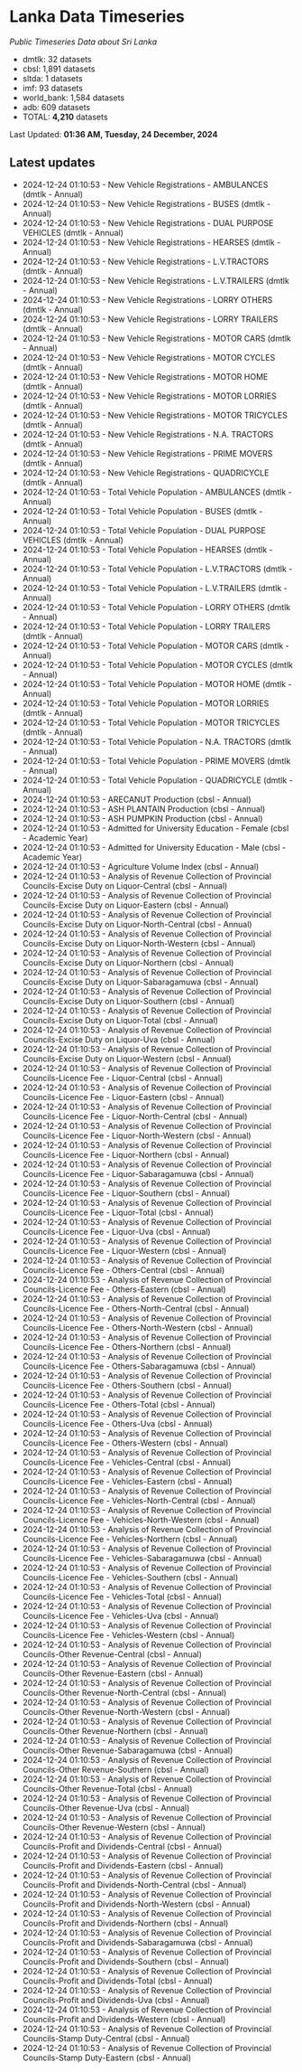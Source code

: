 # Lanka Data Timeseries
*Public Timeseries Data about Sri Lanka*

* dmtlk: 32 datasets
* cbsl: 1,891 datasets
* sltda: 1 datasets
* imf: 93 datasets
* world_bank: 1,584 datasets
* adb: 609 datasets
* TOTAL: **4,210** datasets

Last Updated: **01:36 AM, Tuesday, 24 December, 2024**

## Latest updates

* 2024-12-24 01:10:53 - New Vehicle Registrations - AMBULANCES (dmtlk - Annual)
* 2024-12-24 01:10:53 - New Vehicle Registrations - BUSES (dmtlk - Annual)
* 2024-12-24 01:10:53 - New Vehicle Registrations - DUAL PURPOSE VEHICLES (dmtlk - Annual)
* 2024-12-24 01:10:53 - New Vehicle Registrations - HEARSES (dmtlk - Annual)
* 2024-12-24 01:10:53 - New Vehicle Registrations - L.V.TRACTORS (dmtlk - Annual)
* 2024-12-24 01:10:53 - New Vehicle Registrations - L.V.TRAILERS (dmtlk - Annual)
* 2024-12-24 01:10:53 - New Vehicle Registrations - LORRY OTHERS (dmtlk - Annual)
* 2024-12-24 01:10:53 - New Vehicle Registrations - LORRY TRAILERS (dmtlk - Annual)
* 2024-12-24 01:10:53 - New Vehicle Registrations - MOTOR CARS (dmtlk - Annual)
* 2024-12-24 01:10:53 - New Vehicle Registrations - MOTOR CYCLES (dmtlk - Annual)
* 2024-12-24 01:10:53 - New Vehicle Registrations - MOTOR HOME (dmtlk - Annual)
* 2024-12-24 01:10:53 - New Vehicle Registrations - MOTOR LORRIES (dmtlk - Annual)
* 2024-12-24 01:10:53 - New Vehicle Registrations - MOTOR TRICYCLES (dmtlk - Annual)
* 2024-12-24 01:10:53 - New Vehicle Registrations - N.A. TRACTORS (dmtlk - Annual)
* 2024-12-24 01:10:53 - New Vehicle Registrations - PRIME MOVERS (dmtlk - Annual)
* 2024-12-24 01:10:53 - New Vehicle Registrations - QUADRICYCLE (dmtlk - Annual)
* 2024-12-24 01:10:53 - Total Vehicle Population - AMBULANCES (dmtlk - Annual)
* 2024-12-24 01:10:53 - Total Vehicle Population - BUSES (dmtlk - Annual)
* 2024-12-24 01:10:53 - Total Vehicle Population - DUAL PURPOSE VEHICLES (dmtlk - Annual)
* 2024-12-24 01:10:53 - Total Vehicle Population - HEARSES (dmtlk - Annual)
* 2024-12-24 01:10:53 - Total Vehicle Population - L.V.TRACTORS (dmtlk - Annual)
* 2024-12-24 01:10:53 - Total Vehicle Population - L.V.TRAILERS (dmtlk - Annual)
* 2024-12-24 01:10:53 - Total Vehicle Population - LORRY OTHERS (dmtlk - Annual)
* 2024-12-24 01:10:53 - Total Vehicle Population - LORRY TRAILERS (dmtlk - Annual)
* 2024-12-24 01:10:53 - Total Vehicle Population - MOTOR CARS (dmtlk - Annual)
* 2024-12-24 01:10:53 - Total Vehicle Population - MOTOR CYCLES (dmtlk - Annual)
* 2024-12-24 01:10:53 - Total Vehicle Population - MOTOR HOME (dmtlk - Annual)
* 2024-12-24 01:10:53 - Total Vehicle Population - MOTOR LORRIES (dmtlk - Annual)
* 2024-12-24 01:10:53 - Total Vehicle Population - MOTOR TRICYCLES (dmtlk - Annual)
* 2024-12-24 01:10:53 - Total Vehicle Population - N.A. TRACTORS (dmtlk - Annual)
* 2024-12-24 01:10:53 - Total Vehicle Population - PRIME MOVERS (dmtlk - Annual)
* 2024-12-24 01:10:53 - Total Vehicle Population - QUADRICYCLE (dmtlk - Annual)
* 2024-12-24 01:10:53 - ARECANUT Production (cbsl - Annual)
* 2024-12-24 01:10:53 - ASH PLANTAIN Production (cbsl - Annual)
* 2024-12-24 01:10:53 - ASH PUMPKIN Production (cbsl - Annual)
* 2024-12-24 01:10:53 - Admitted for University Education - Female (cbsl - Academic Year)
* 2024-12-24 01:10:53 - Admitted for University Education - Male (cbsl - Academic Year)
* 2024-12-24 01:10:53 - Agriculture Volume Index (cbsl - Annual)
* 2024-12-24 01:10:53 - Analysis of Revenue Collection of Provincial Councils-Excise Duty on Liquor-Central (cbsl - Annual)
* 2024-12-24 01:10:53 - Analysis of Revenue Collection of Provincial Councils-Excise Duty on Liquor-Eastern (cbsl - Annual)
* 2024-12-24 01:10:53 - Analysis of Revenue Collection of Provincial Councils-Excise Duty on Liquor-North-Central (cbsl - Annual)
* 2024-12-24 01:10:53 - Analysis of Revenue Collection of Provincial Councils-Excise Duty on Liquor-North-Western (cbsl - Annual)
* 2024-12-24 01:10:53 - Analysis of Revenue Collection of Provincial Councils-Excise Duty on Liquor-Northern (cbsl - Annual)
* 2024-12-24 01:10:53 - Analysis of Revenue Collection of Provincial Councils-Excise Duty on Liquor-Sabaragamuwa (cbsl - Annual)
* 2024-12-24 01:10:53 - Analysis of Revenue Collection of Provincial Councils-Excise Duty on Liquor-Southern (cbsl - Annual)
* 2024-12-24 01:10:53 - Analysis of Revenue Collection of Provincial Councils-Excise Duty on Liquor-Total (cbsl - Annual)
* 2024-12-24 01:10:53 - Analysis of Revenue Collection of Provincial Councils-Excise Duty on Liquor-Uva (cbsl - Annual)
* 2024-12-24 01:10:53 - Analysis of Revenue Collection of Provincial Councils-Excise Duty on Liquor-Western (cbsl - Annual)
* 2024-12-24 01:10:53 - Analysis of Revenue Collection of Provincial Councils-Licence Fee - Liquor-Central (cbsl - Annual)
* 2024-12-24 01:10:53 - Analysis of Revenue Collection of Provincial Councils-Licence Fee - Liquor-Eastern (cbsl - Annual)
* 2024-12-24 01:10:53 - Analysis of Revenue Collection of Provincial Councils-Licence Fee - Liquor-North-Central (cbsl - Annual)
* 2024-12-24 01:10:53 - Analysis of Revenue Collection of Provincial Councils-Licence Fee - Liquor-North-Western (cbsl - Annual)
* 2024-12-24 01:10:53 - Analysis of Revenue Collection of Provincial Councils-Licence Fee - Liquor-Northern (cbsl - Annual)
* 2024-12-24 01:10:53 - Analysis of Revenue Collection of Provincial Councils-Licence Fee - Liquor-Sabaragamuwa (cbsl - Annual)
* 2024-12-24 01:10:53 - Analysis of Revenue Collection of Provincial Councils-Licence Fee - Liquor-Southern (cbsl - Annual)
* 2024-12-24 01:10:53 - Analysis of Revenue Collection of Provincial Councils-Licence Fee - Liquor-Total (cbsl - Annual)
* 2024-12-24 01:10:53 - Analysis of Revenue Collection of Provincial Councils-Licence Fee - Liquor-Uva (cbsl - Annual)
* 2024-12-24 01:10:53 - Analysis of Revenue Collection of Provincial Councils-Licence Fee - Liquor-Western (cbsl - Annual)
* 2024-12-24 01:10:53 - Analysis of Revenue Collection of Provincial Councils-Licence Fee - Others-Central (cbsl - Annual)
* 2024-12-24 01:10:53 - Analysis of Revenue Collection of Provincial Councils-Licence Fee - Others-Eastern (cbsl - Annual)
* 2024-12-24 01:10:53 - Analysis of Revenue Collection of Provincial Councils-Licence Fee - Others-North-Central (cbsl - Annual)
* 2024-12-24 01:10:53 - Analysis of Revenue Collection of Provincial Councils-Licence Fee - Others-North-Western (cbsl - Annual)
* 2024-12-24 01:10:53 - Analysis of Revenue Collection of Provincial Councils-Licence Fee - Others-Northern (cbsl - Annual)
* 2024-12-24 01:10:53 - Analysis of Revenue Collection of Provincial Councils-Licence Fee - Others-Sabaragamuwa (cbsl - Annual)
* 2024-12-24 01:10:53 - Analysis of Revenue Collection of Provincial Councils-Licence Fee - Others-Southern (cbsl - Annual)
* 2024-12-24 01:10:53 - Analysis of Revenue Collection of Provincial Councils-Licence Fee - Others-Total (cbsl - Annual)
* 2024-12-24 01:10:53 - Analysis of Revenue Collection of Provincial Councils-Licence Fee - Others-Uva (cbsl - Annual)
* 2024-12-24 01:10:53 - Analysis of Revenue Collection of Provincial Councils-Licence Fee - Others-Western (cbsl - Annual)
* 2024-12-24 01:10:53 - Analysis of Revenue Collection of Provincial Councils-Licence Fee - Vehicles-Central (cbsl - Annual)
* 2024-12-24 01:10:53 - Analysis of Revenue Collection of Provincial Councils-Licence Fee - Vehicles-Eastern (cbsl - Annual)
* 2024-12-24 01:10:53 - Analysis of Revenue Collection of Provincial Councils-Licence Fee - Vehicles-North-Central (cbsl - Annual)
* 2024-12-24 01:10:53 - Analysis of Revenue Collection of Provincial Councils-Licence Fee - Vehicles-North-Western (cbsl - Annual)
* 2024-12-24 01:10:53 - Analysis of Revenue Collection of Provincial Councils-Licence Fee - Vehicles-Northern (cbsl - Annual)
* 2024-12-24 01:10:53 - Analysis of Revenue Collection of Provincial Councils-Licence Fee - Vehicles-Sabaragamuwa (cbsl - Annual)
* 2024-12-24 01:10:53 - Analysis of Revenue Collection of Provincial Councils-Licence Fee - Vehicles-Southern (cbsl - Annual)
* 2024-12-24 01:10:53 - Analysis of Revenue Collection of Provincial Councils-Licence Fee - Vehicles-Total (cbsl - Annual)
* 2024-12-24 01:10:53 - Analysis of Revenue Collection of Provincial Councils-Licence Fee - Vehicles-Uva (cbsl - Annual)
* 2024-12-24 01:10:53 - Analysis of Revenue Collection of Provincial Councils-Licence Fee - Vehicles-Western (cbsl - Annual)
* 2024-12-24 01:10:53 - Analysis of Revenue Collection of Provincial Councils-Other Revenue-Central (cbsl - Annual)
* 2024-12-24 01:10:53 - Analysis of Revenue Collection of Provincial Councils-Other Revenue-Eastern (cbsl - Annual)
* 2024-12-24 01:10:53 - Analysis of Revenue Collection of Provincial Councils-Other Revenue-North-Central (cbsl - Annual)
* 2024-12-24 01:10:53 - Analysis of Revenue Collection of Provincial Councils-Other Revenue-North-Western (cbsl - Annual)
* 2024-12-24 01:10:53 - Analysis of Revenue Collection of Provincial Councils-Other Revenue-Northern (cbsl - Annual)
* 2024-12-24 01:10:53 - Analysis of Revenue Collection of Provincial Councils-Other Revenue-Sabaragamuwa (cbsl - Annual)
* 2024-12-24 01:10:53 - Analysis of Revenue Collection of Provincial Councils-Other Revenue-Southern (cbsl - Annual)
* 2024-12-24 01:10:53 - Analysis of Revenue Collection of Provincial Councils-Other Revenue-Total (cbsl - Annual)
* 2024-12-24 01:10:53 - Analysis of Revenue Collection of Provincial Councils-Other Revenue-Uva (cbsl - Annual)
* 2024-12-24 01:10:53 - Analysis of Revenue Collection of Provincial Councils-Other Revenue-Western (cbsl - Annual)
* 2024-12-24 01:10:53 - Analysis of Revenue Collection of Provincial Councils-Profit and Dividends-Central (cbsl - Annual)
* 2024-12-24 01:10:53 - Analysis of Revenue Collection of Provincial Councils-Profit and Dividends-Eastern (cbsl - Annual)
* 2024-12-24 01:10:53 - Analysis of Revenue Collection of Provincial Councils-Profit and Dividends-North-Central (cbsl - Annual)
* 2024-12-24 01:10:53 - Analysis of Revenue Collection of Provincial Councils-Profit and Dividends-North-Western (cbsl - Annual)
* 2024-12-24 01:10:53 - Analysis of Revenue Collection of Provincial Councils-Profit and Dividends-Northern (cbsl - Annual)
* 2024-12-24 01:10:53 - Analysis of Revenue Collection of Provincial Councils-Profit and Dividends-Sabaragamuwa (cbsl - Annual)
* 2024-12-24 01:10:53 - Analysis of Revenue Collection of Provincial Councils-Profit and Dividends-Southern (cbsl - Annual)
* 2024-12-24 01:10:53 - Analysis of Revenue Collection of Provincial Councils-Profit and Dividends-Total (cbsl - Annual)
* 2024-12-24 01:10:53 - Analysis of Revenue Collection of Provincial Councils-Profit and Dividends-Uva (cbsl - Annual)
* 2024-12-24 01:10:53 - Analysis of Revenue Collection of Provincial Councils-Profit and Dividends-Western (cbsl - Annual)
* 2024-12-24 01:10:53 - Analysis of Revenue Collection of Provincial Councils-Stamp Duty-Central (cbsl - Annual)
* 2024-12-24 01:10:53 - Analysis of Revenue Collection of Provincial Councils-Stamp Duty-Eastern (cbsl - Annual)